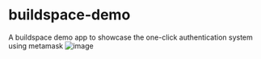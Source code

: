 # buildspace-demo
A buildspace demo app to showcase the one-click authentication system using metamask
![image](https://res.cloudinary.com/dmn19/image/upload/v1653639915/buildspace-demo_1.gif)
